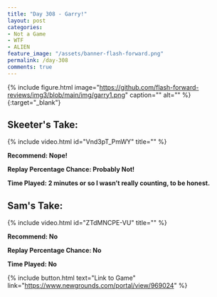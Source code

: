 ```yaml
---
title: "Day 308 - Garry!"
layout: post
categories:
- Not a Game
- WTF
- ALIEN
feature_image: "/assets/banner-flash-forward.png"
permalink: /day-308
comments: true
---
```


{% include figure.html image="https://github.com/flash-forward-reviews/img3/blob/main/img/garry1.png" caption="" alt="" %}{:target="_blank"}
 
## Skeeter's Take:

{% include video.html id="Vnd3pT_PmWY" title="" %}

**Recommend: Nope!**

**Replay Percentage Chance: Probably Not!**

**Time Played: 2 minutes or so I wasn’t really counting, to be honest.**

## Sam's Take:

{% include video.html id="ZTdMNCPE-VU" title="" %}

**Recommend: No**

**Replay Percentage Chance: No**

**Time Played: No**

{% include button.html text="Link to Game" link="https://www.newgrounds.com/portal/view/969024" %}